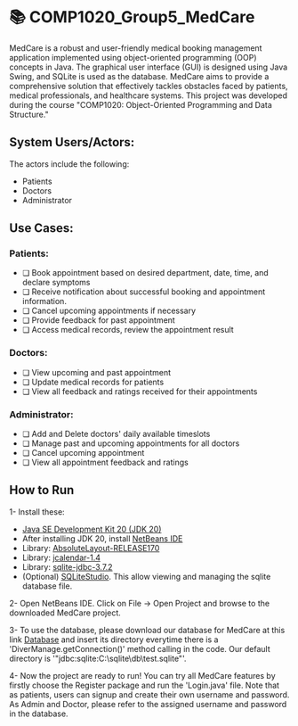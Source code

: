 # 📚 COMP1020_Group5_MedCare
MedCare is a robust and user-friendly medical booking management application implemented using object-oriented programming (OOP) concepts in Java. The graphical user interface (GUI) is designed using Java Swing, and SQLite is used as the database. MedCare aims to provide a comprehensive solution that effectively tackles obstacles faced by patients, medical professionals, and healthcare systems. This project was developed during the course "COMP1020: Object-Oriented Programming and Data Structure." 

## System Users/Actors:
The actors include the following: 
* Patients
* Doctors
* Administrator

## Use Cases:

### Patients:
* ❏ Book appointment based on desired department, date, time, and declare symptoms
* ❏ Receive notification about successful booking and appointment information.
* ❏ Cancel upcoming appointments if necessary
* ❏ Provide feedback for past appointment
* ❏ Access medical records, review the appointment result

### Doctors:
* ❏ View upcoming and past appointment
* ❏ Update medical records for patients
* ❏ View all feedback and ratings received for their appointments 

### Administrator:
* ❏ Add and Delete doctors' daily available timeslots
* ❏ Manage past and upcoming appointments for all doctors
* ❏ Cancel upcoming appointment
* ❏ View all appointment feedback and ratings


## How to Run
1- Install these:
 * [Java SE Development Kit 20 (JDK 20)](https://www.oracle.com/java/technologies/javase/jdk20-archive-downloads.html)
 * After installing JDK 20, install [NetBeans IDE](https://netbeans.apache.org/download/index.html)
 * Library: [AbsoluteLayout-RELEASE170](https://jar-download.com/maven-repository-class-search.php?search_box=+absolute+layout)
 * Library: [jcalendar-1.4](https://toedter.com/jcalendar/)
 * Library: [sqlite-jdbc-3.7.2](http://www.java2s.com/Code/Jar/s/Downloadsqlitejdbc372jar.htm)
 * (Optional) [SQLiteStudio](https://sqlitestudio.pl/). This allow viewing and managing the sqlite database file.
 
2- Open NetBeans IDE. Click on File -> Open Project and browse to the downloaded MedCare project. 

3- To use the database, please download our database for MedCare at this link [Database](https://github.com/chiphan1110/COMP1020_Group5_MedCare/tree/main/src/data) and insert its directory everytime there is a 'DiverManage.getConnection()' method calling in the code. Our default directory is '"jdbc:sqlite:C:\\sqlite\\db\\test.sqlite"'.

4- Now the project are ready to run! You can try all MedCare features by firstly choose the Register package and run the 'Login.java' file. 
Note that as patients, users can signup and create their own username and password. As Admin and Doctor, please refer to the assigned username and password in the database. 


